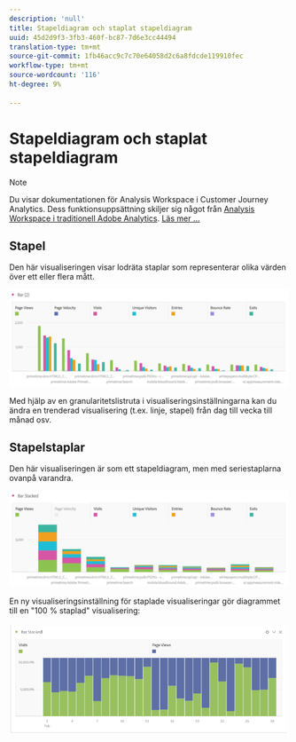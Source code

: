 ```yaml
---
description: 'null'
title: Stapeldiagram och staplat stapeldiagram
uuid: 45d2d9f3-3fb3-460f-bc87-7d6e3cc44494
translation-type: tm+mt
source-git-commit: 1fb46acc9c7c70e64058d2c6a8fdcde119910fec
workflow-type: tm+mt
source-wordcount: '116'
ht-degree: 9%

---
```



# Stapeldiagram och staplat stapeldiagram

>[!NOTE]
>
>Du visar dokumentationen för Analysis Workspace i Customer Journey Analytics. Dess funktionsuppsättning skiljer sig något från [Analysis Workspace i traditionell Adobe Analytics](https://docs.adobe.com/content/help/en/analytics/analyze/analysis-workspace/home.html). [Läs mer …](/help/getting-started/cja-aa.md)

## Stapel

Den här visualiseringen visar lodräta staplar som representerar olika värden över ett eller flera mått.

![](assets/bar.png)

Med hjälp av en granularitetslistruta i visualiseringsinställningarna kan du ändra en trenderad visualisering (t.ex. linje, stapel) från dag till vecka till månad osv.

## Stapelstaplar

Den här visualiseringen är som ett stapeldiagram, men med seriestaplarna ovanpå varandra.

![](assets/bar-stacked.png)

En ny visualiseringsinställning för staplade visualiseringar gör diagrammet till en &quot;100 % staplad&quot; visualisering:

![](assets/stacked_100_percent.png)


